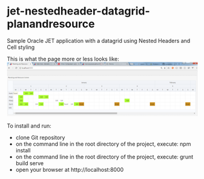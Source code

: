 # jet-nestedheader-datagrid-planandresource
Sample Oracle JET application with a datagrid using Nested Headers and Cell styling

This is what the page more or less looks like:
![alt text](screenshot-nesteddatagrid.png)

To install and run:

* clone Git repository
* on the command line in the root directory of the project, execute: npm install
* on the command line in the root directory of the project, execute: grunt build serve
* open your browser at http://localhost:8000





